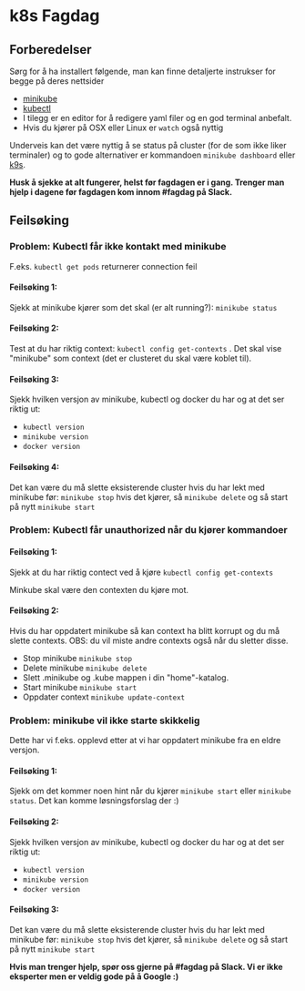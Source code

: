# k8s Fagdag

## Forberedelser
Sørg for å ha installert følgende, man kan finne detaljerte instrukser for begge på deres nettsider
* [minikube](https://minikube.sigs.k8s.io/docs/start/)
* [kubectl](https://kubernetes.io/docs/tasks/tools/install-kubectl/)
* I tilegg er en editor for å redigere yaml filer og en god terminal anbefalt.
* Hvis du kjører på OSX eller Linux er `watch` også nyttig

Underveis kan det være nyttig å se status på cluster (for de som ikke liker terminaler) og to gode alternativer er 
kommandoen `minikube dashboard` eller [k9s](https://github.com/derailed/k9s).


**Husk å sjekke at alt fungerer, helst før fagdagen er i gang. Trenger man hjelp i dagene før fagdagen kom innom #fagdag på Slack.**

## Feilsøking
### Problem: Kubectl får ikke kontakt med minikube
F.eks. `kubectl get pods` returnerer connection feil
#### Feilsøking 1:
Sjekk at minikube kjører som det skal (er alt running?): `minikube status`

#### Feilsøking 2:
Test at du har riktig context: `kubectl config get-contexts` . Det skal vise "minikube" som context (det er clusteret du skal være koblet til).

#### Feilsøking 3:
Sjekk hvilken versjon av minikube, kubectl og docker du har og at det ser riktig ut:
- `kubectl version`
- `minikube version`
- `docker version`

#### Feilsøking 4: 
Det kan være du må slette eksisterende cluster hvis du har lekt med minikube før: 
`minikube stop` hvis det kjører, så `minikube delete` og så start på nytt `minikube start`

### Problem: Kubectl får unauthorized når du kjører kommandoer
#### Feilsøking 1:
Sjekk at du har riktig contect ved å kjøre `kubectl config get-contexts`

Minkube skal være den contexten du kjøre mot.

#### Feilsøking 2:
Hvis du har oppdatert minikube så kan context ha blitt korrupt og du må slette contexts. OBS: du vil miste andre contexts også når du sletter disse.

- Stop minikube `minikube stop`
- Delete minikube `minikube delete`
- Slett .minikube og .kube mappen i din "home"-katalog. 
- Start minikube `minikube start`
- Oppdater context `minikube update-context`

### Problem: minikube vil ikke starte skikkelig
Dette har vi f.eks. opplevd etter at vi har oppdatert minikube fra en eldre versjon.

#### Feilsøking 1:
Sjekk om det kommer noen hint når du kjører `minikube start` eller `minikube status`.
Det kan komme løsningsforslag der :) 

#### Feilsøking 2:
Sjekk hvilken versjon av minikube, kubectl og docker du har og at det ser riktig ut:
- `kubectl version`
- `minikube version`
- `docker version`

#### Feilsøking 3:
Det kan være du må slette eksisterende cluster hvis du har lekt med minikube før:
`minikube stop` hvis det kjører, så `minikube delete` og så start på nytt `minikube start`

**Hvis man trenger hjelp, spør oss gjerne på #fagdag på Slack. Vi er ikke eksperter men er veldig gode på å Google :)**
